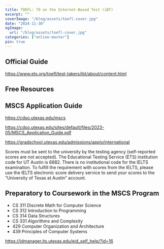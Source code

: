 ```yaml
---
title: TOEFL: 79 on the Internet-Based Test (iBT)
excerpt: ""
coverImage: "/blog/assets/toefl-cover.jpg"
date: "2024-11-30"
ogImage:
  url: "/blog/assets/toefl-cover.jpg"
categories: ["online-master"]
pin: true
---
```


## Official Guide

https://www.ets.org/toefl/test-takers/ibt/about/content.html

## Free Resources

## MSCS Application Guide

https://cdso.utexas.edu/mscs

https://cdso.utexas.edu/sites/default/files/2023-05/MSCS_Application_Guide.pdf

https://gradschool.utexas.edu/admissions/apply/international

Scores must be sent to the university by the testing agency (self-reported scores are not accepted). The Educational Testing Service (ETS) institution code for UT Austin is 6882. There is no institutional code for the IELTS examination. To fulfill the requirement with scores from the IELTS, please use the IELTS electronic score delivery service to send your scores to the “University of Texas at Austin” account.

## Preparatory to Coursework in the MSCS Program

- CS 311 Discrete Math for Computer Science
- CS 312 Introduction to Programming
- CS 314 Data Structures
- CS 331 Algorithms and Complexity
- 429 Computer Organization and Architecture
- 439 Principles of Computer Systems






https://idmanager.its.utexas.edu/eid_self_help/?id=16



